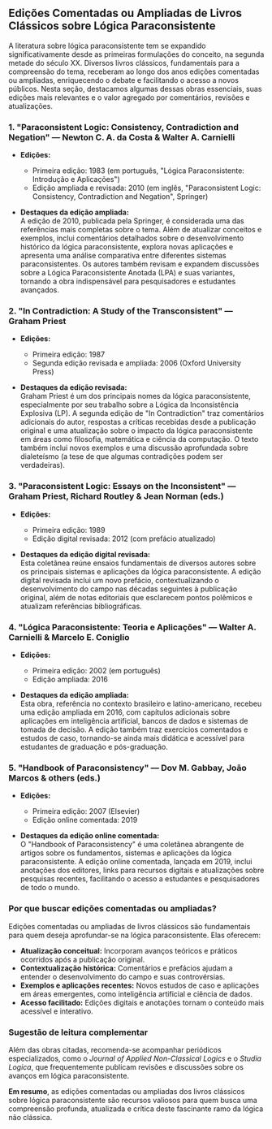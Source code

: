 
## Edições Comentadas ou Ampliadas de Livros Clássicos sobre Lógica Paraconsistente

A literatura sobre lógica paraconsistente tem se expandido significativamente desde as primeiras formulações do conceito, na segunda metade do século XX. Diversos livros clássicos, fundamentais para a compreensão do tema, receberam ao longo dos anos edições comentadas ou ampliadas, enriquecendo o debate e facilitando o acesso a novos públicos. Nesta seção, destacamos algumas dessas obras essenciais, suas edições mais relevantes e o valor agregado por comentários, revisões e atualizações.

### 1. **"Paraconsistent Logic: Consistency, Contradiction and Negation" — Newton C. A. da Costa & Walter A. Carnielli**

- **Edições:**  
  - Primeira edição: 1983 (em português, "Lógica Paraconsistente: Introdução e Aplicações")
  - Edição ampliada e revisada: 2010 (em inglês, "Paraconsistent Logic: Consistency, Contradiction and Negation", Springer)

- **Destaques da edição ampliada:**  
  A edição de 2010, publicada pela Springer, é considerada uma das referências mais completas sobre o tema. Além de atualizar conceitos e exemplos, inclui comentários detalhados sobre o desenvolvimento histórico da lógica paraconsistente, explora novas aplicações e apresenta uma análise comparativa entre diferentes sistemas paraconsistentes. Os autores também revisam e expandem discussões sobre a Lógica Paraconsistente Anotada (LPA) e suas variantes, tornando a obra indispensável para pesquisadores e estudantes avançados.

### 2. **"In Contradiction: A Study of the Transconsistent" — Graham Priest**

- **Edições:**  
  - Primeira edição: 1987
  - Segunda edição revisada e ampliada: 2006 (Oxford University Press)

- **Destaques da edição revisada:**  
  Graham Priest é um dos principais nomes da lógica paraconsistente, especialmente por seu trabalho sobre a Lógica da Inconsistência Explosiva (LP). A segunda edição de "In Contradiction" traz comentários adicionais do autor, respostas a críticas recebidas desde a publicação original e uma atualização sobre o impacto da lógica paraconsistente em áreas como filosofia, matemática e ciência da computação. O texto também inclui novos exemplos e uma discussão aprofundada sobre dialeteísmo (a tese de que algumas contradições podem ser verdadeiras).

### 3. **"Paraconsistent Logic: Essays on the Inconsistent" — Graham Priest, Richard Routley & Jean Norman (eds.)**

- **Edições:**  
  - Primeira edição: 1989
  - Edição digital revisada: 2012 (com prefácio atualizado)

- **Destaques da edição digital revisada:**  
  Esta coletânea reúne ensaios fundamentais de diversos autores sobre os principais sistemas e aplicações da lógica paraconsistente. A edição digital revisada inclui um novo prefácio, contextualizando o desenvolvimento do campo nas décadas seguintes à publicação original, além de notas editoriais que esclarecem pontos polêmicos e atualizam referências bibliográficas.

### 4. **"Lógica Paraconsistente: Teoria e Aplicações" — Walter A. Carnielli & Marcelo E. Coniglio**

- **Edições:**  
  - Primeira edição: 2002 (em português)
  - Edição ampliada: 2016

- **Destaques da edição ampliada:**  
  Esta obra, referência no contexto brasileiro e latino-americano, recebeu uma edição ampliada em 2016, com capítulos adicionais sobre aplicações em inteligência artificial, bancos de dados e sistemas de tomada de decisão. A edição também traz exercícios comentados e estudos de caso, tornando-se ainda mais didática e acessível para estudantes de graduação e pós-graduação.

### 5. **"Handbook of Paraconsistency" — Dov M. Gabbay, João Marcos & others (eds.)**

- **Edições:**  
  - Primeira edição: 2007 (Elsevier)
  - Edição online comentada: 2019

- **Destaques da edição online comentada:**  
  O "Handbook of Paraconsistency" é uma coletânea abrangente de artigos sobre os fundamentos, sistemas e aplicações da lógica paraconsistente. A edição online comentada, lançada em 2019, inclui anotações dos editores, links para recursos digitais e atualizações sobre pesquisas recentes, facilitando o acesso a estudantes e pesquisadores de todo o mundo.



### **Por que buscar edições comentadas ou ampliadas?**

Edições comentadas ou ampliadas de livros clássicos são fundamentais para quem deseja aprofundar-se na lógica paraconsistente. Elas oferecem:

- **Atualização conceitual:** Incorporam avanços teóricos e práticos ocorridos após a publicação original.
- **Contextualização histórica:** Comentários e prefácios ajudam a entender o desenvolvimento do campo e suas controvérsias.
- **Exemplos e aplicações recentes:** Novos estudos de caso e aplicações em áreas emergentes, como inteligência artificial e ciência de dados.
- **Acesso facilitado:** Edições digitais e anotações tornam o conteúdo mais acessível e interativo.



### **Sugestão de leitura complementar**

Além das obras citadas, recomenda-se acompanhar periódicos especializados, como o *Journal of Applied Non-Classical Logics* e o *Studia Logica*, que frequentemente publicam revisões e discussões sobre os avanços em lógica paraconsistente.



**Em resumo**, as edições comentadas ou ampliadas dos livros clássicos sobre lógica paraconsistente são recursos valiosos para quem busca uma compreensão profunda, atualizada e crítica deste fascinante ramo da lógica não clássica.

